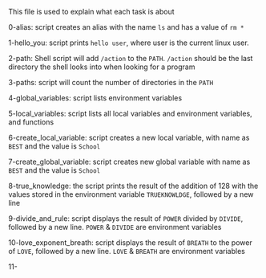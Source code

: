 This file is used to explain what each task is about

0-alias: script creates an alias with the name `ls`  and has a value of `rm *`

1-hello_you: script prints `hello user`, where user is the current linux user.

2-path: Shell script will add `/action` to the `PATH`. `/action` should be the last directory the shell looks into when looking for a program

3-paths: script will count the number of directories in the `PATH`

4-global_variables: script lists environment variables

5-local_variables: script lists all local variables and environment variables, and functions

6-create_local_variable: script creates a new local variable, with name as `BEST` and the value is `School`

7-create_global_variable: script creates new global variable with name as `BEST` and the value is `School`

8-true_knowledge: the script prints the result of the addition of 128 with the values stored in the environment variable `TRUEKNOWLDGE`, followed by a new line

9-divide_and_rule: script displays the result of `POWER` divided by `DIVIDE`, followed by a new line. `POWER` & `DIVIDE` are environment variables

10-love_exponent_breath: script displays the result of `BREATH` to the power of `LOVE`, followed by a new line. `LOVE` & `BREATH` are environment variables

11-
